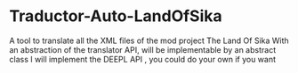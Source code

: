 # Traductor-Auto-LandOfSika

A tool to translate all the XML files of the mod project The Land Of Sika
With an abstraction of the translator API, will be implementable by an abstract class
I will implement the DEEPL API , you could do your own if you want
